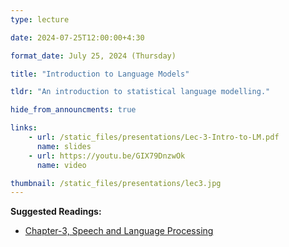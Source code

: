 ```yaml
---
type: lecture

date: 2024-07-25T12:00:00+4:30

format_date: July 25, 2024 (Thursday)

title: "Introduction to Language Models"

tldr: "An introduction to statistical language modelling."

hide_from_announcments: true

links: 
    - url: /static_files/presentations/Lec-3-Intro-to-LM.pdf
      name: slides
    - url: https://youtu.be/GIX79DnzwOk
      name: video

thumbnail: /static_files/presentations/lec3.jpg
---
```


<!-- Other additional contents using markdown -->
**Suggested Readings:**
- [Chapter-3, Speech and Language Processing](https://web.stanford.edu/~jurafsky/slp3/3.pdf)

